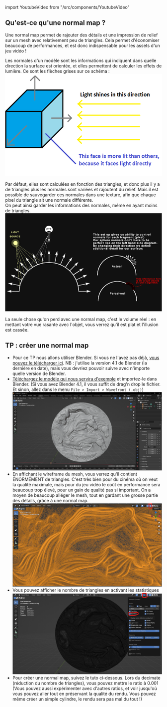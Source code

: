 import YoutubeVideo from "/src/components/YoutubeVideo"

## Qu'est-ce qu'une normal map ?

Une normal map permet de rajouter des détails et une impression de relief sur un mesh avec relativement peu de triangles. Cela permet d'économiser beaucoup de performances, et est donc indispensable pour les assets d'un jeu vidéo !

Les normales d'un modèle sont les informations qui indiquent dans quelle direction la surface est orientée, et elles permettent de calculer les effets de lumière. Ce sont les flèches grises sur ce schéma :
![Normals](img/nm-normal.png)

Par défaut, elles sont calculées en fonction des triangles, et donc plus il y a de triangles plus les normales sont variées et rajoutent du relief. Mais il est possible de sauvegarder ces normales dans une texture, afin que chaque pixel du triangle ait une normale différente.<br/>
On peut ainsi garder les informations des normales, même en ayant moins de triangles.
![Normal_map](img/nm-normal-map.png)

La seule chose qu'on perd avec une normal map, c'est le volume réel : en mettant votre vue rasante avec l'objet, vous verrez qu'il est plat et l'illusion est cassée.

## TP : créer une normal map

- Pour ce TP nous allons utiliser Blender. Si vous ne l'avez pas déjà, [vous pouvez le télécharger ici](https://www.blender.org/download/). NB : j'utilise la version 4.1 de Blender (la dernière en date), mais vous devriez pouvoir suivre avec n'importe quelle version de Blender.
- [Téléchargez le modèle qui nous servira d'exemple](https://www.turbosquid.com/3d-models/3d-pendant-jewelry-relief-model-1609783) et importez-le dans Blender. (Si vous avez Blender 4.1, il vous suffit de drag'n drop le fichier. Et sinon, allez dans le menu `File > Import > Wavefront (.obj)`)
![Modèle importé](img/nm-import.png)
- En affichant le wireframe du mesh, vous verrez qu'il contient ÉNORMÉMENT de triangles. C'est très bien pour du cinéma où on veut la qualité maximale, mais pour du jeu vidéo le coût en performance sera beaucoup trop élevé, pour un gain de qualité pas si important. On a moyen de beaucoup alléger le mesh, tout en gardant une grosse partie des détails, grâce à une normal map.
![Wireframe](img/nm-wireframe.png)
- Vous pouvez afficher le nombre de triangles en activant les statistiques
![Statistiques](img/nm-statistiques.png)
- Pour créer une normal map, suivez le tuto ci-dessous. Lors du decimate (réduction du nombre de triangles), vous pouvez mettre le ratio à 0.001 (Vous pouvez aussi expérimenter avec d'autres ratios, et voir jusqu'où vous pouvez aller tout en préservant la qualité du rendu. Vous pouvez même créer un simple cylindre, le rendu sera pas mal du tout !)
<YoutubeVideo id="l8xrSgyfEHs"/>